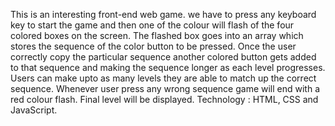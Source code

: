 This is an interesting front-end web game. we have to press any keyboard key to start the game and then one of the colour will flash of the four colored boxes on the screen.
The flashed box goes into an array which stores the sequence of the color button to be pressed.
Once the user correctly copy the particular sequence another colored button gets added to that sequence and making the sequence longer as each level progresses.
Users can make upto as many levels they are able to match up the correct sequence.
Whenever user press any wrong sequence game will end with a red colour flash.
Final level will be displayed.
Technology : HTML, CSS and JavaScript.
